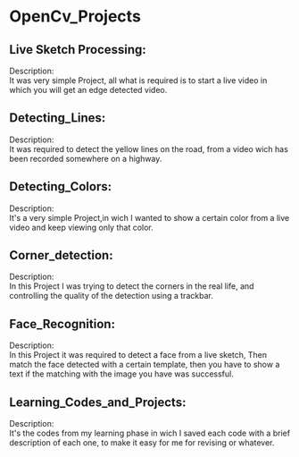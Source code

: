 # OpenCv_Projects

## Live Sketch Processing:
Description:<br/>
It was very simple Project, all what is required is to start a live video in which you will get an edge detected video.<br/> 

## Detecting_Lines:
Description:<br/>
It was required to detect the yellow lines on the road, from a video wich has been recorded somewhere on a highway.<br/>

## Detecting_Colors:
Description:<br/>
It's a very simple Project,in wich I wanted to show a certain color from a live video and keep viewing only that color.<br/>

## Corner_detection:
Description:<br/>
In this Project I was trying to detect the corners in the real life, and controlling the quality of the detection using a trackbar.

## Face_Recognition:
Description:<br/>
In this Project it was required to detect a face from a live sketch, Then match the face detected with a certain template, then you have to show a text if the matching with the image you have was successful.

## Learning_Codes_and_Projects:
Description:<br/>
It's the codes from my learning phase in wich I saved each code with a brief description of each one, to make it easy for me for revising or whatever.<br/>
